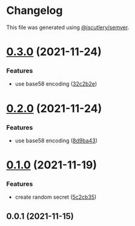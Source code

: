 # Changelog

This file was generated using [@jscutlery/semver](https://github.com/jscutlery/semver).

# [0.3.0](https://github.com/chronark/libs/compare/prefixed-id-0.2.0...prefixed-id-0.3.0) (2021-11-24)

### Features

- use base58 encoding ([32c2b2e](https://github.com/chronark/libs/commit/32c2b2e67a27ba4f4f78bc32cdfd90d4ec42dd7d))

# [0.2.0](https://github.com/chronark/libs/compare/prefixed-id-0.1.0...prefixed-id-0.2.0) (2021-11-24)

### Features

- use base58 encoding ([8d9ba43](https://github.com/chronark/libs/commit/8d9ba43585fcf045a4bda32408d0d781599feb7f))

# [0.1.0](https://github.com/chronark/libs/compare/prefixed-id-0.0.1...prefixed-id-0.1.0) (2021-11-19)

### Features

- create random secret ([5c2cb35](https://github.com/chronark/libs/commit/5c2cb35974f5ff21e87f18ac816d2b291ce52c07))

## 0.0.1 (2021-11-15)
